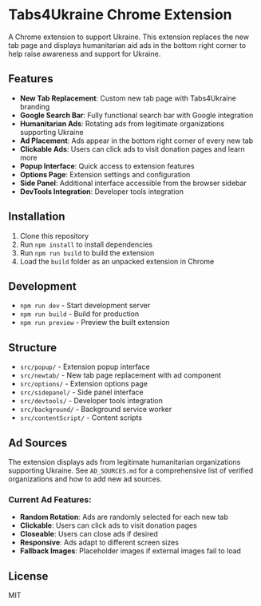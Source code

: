 # Tabs4Ukraine Chrome Extension

A Chrome extension to support Ukraine. This extension replaces the new tab page and displays humanitarian aid ads in the bottom right corner to help raise awareness and support for Ukraine.

## Features

- **New Tab Replacement**: Custom new tab page with Tabs4Ukraine branding
- **Google Search Bar**: Fully functional search bar with Google integration
- **Humanitarian Ads**: Rotating ads from legitimate organizations supporting Ukraine
- **Ad Placement**: Ads appear in the bottom right corner of every new tab
- **Clickable Ads**: Users can click ads to visit donation pages and learn more
- **Popup Interface**: Quick access to extension features
- **Options Page**: Extension settings and configuration
- **Side Panel**: Additional interface accessible from the browser sidebar
- **DevTools Integration**: Developer tools integration

## Installation

1. Clone this repository
2. Run `npm install` to install dependencies
3. Run `npm run build` to build the extension
4. Load the `build` folder as an unpacked extension in Chrome

## Development

- `npm run dev` - Start development server
- `npm run build` - Build for production
- `npm run preview` - Preview the built extension

## Structure

- `src/popup/` - Extension popup interface
- `src/newtab/` - New tab page replacement with ad component
- `src/options/` - Extension options page
- `src/sidepanel/` - Side panel interface
- `src/devtools/` - Developer tools integration
- `src/background/` - Background service worker
- `src/contentScript/` - Content scripts

## Ad Sources

The extension displays ads from legitimate humanitarian organizations supporting Ukraine. See `AD_SOURCES.md` for a comprehensive list of verified organizations and how to add new ad sources.

### Current Ad Features:
- **Random Rotation**: Ads are randomly selected for each new tab
- **Clickable**: Users can click ads to visit donation pages
- **Closeable**: Users can close ads if desired
- **Responsive**: Ads adapt to different screen sizes
- **Fallback Images**: Placeholder images if external images fail to load

## License

MIT
